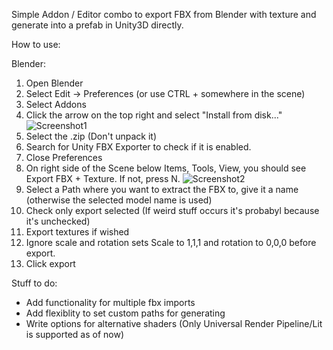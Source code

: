 Simple Addon / Editor combo to export FBX from Blender with texture and generate into a prefab in Unity3D directly.

How to use:

Blender:
1. Open Blender
2. Select Edit -> Preferences (or use CTRL + somewhere in the scene)
3. Select Addons
4. Click the arrow on the top right and select "Install from disk..."
![Screenshot1](https://lemonspurple.github.io/various_graphics/screenshot_1_btu.png)
5. Select the .zip (Don't unpack it)
6. Search for Unity FBX Exporter to check if it is enabled.
7. Close Preferences
8. On right side of the Scene below Items, Tools, View, you should see Export FBX + Texture. If not, press N.
![Screenshot2](https://lemonspurple.github.io/various_graphics/screenshot_2_btu.png)
9. Select a Path where you want to extract the FBX to, give it a name (otherwise the selected model name is used)
10. Check only export selected (If weird stuff occurs it's probabyl because it's unchecked)
11. Export textures if wished
12. Ignore scale and rotation sets Scale to 1,1,1 and rotation to 0,0,0 before export.
13. Click export



Stuff to do:
- Add functionality for multiple fbx imports
- Add flexiblity to set custom paths for generating
- Write options for alternative shaders (Only Universal Render Pipeline/Lit is supported as of now)
